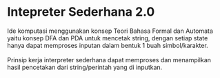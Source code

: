 <h1> Intepreter Sederhana 2.0 </h1>

Ide komputasi menggunakan konsep Teori Bahasa Formal dan Automata yaitu konsep DFA dan PDA untuk mencetak string, dengan setiap state hanya dapat memproses inputan dalam bentuk 1 buah simbol/karakter.
<br><br>Prinsip kerja interpreter sederhana dapat memproses dan menampilkan hasil pencetakan dari string/perintah yang di inputkan.
